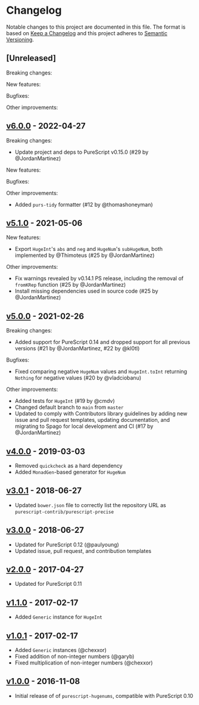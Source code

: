 # Changelog

Notable changes to this project are documented in this file. The format is based on [Keep a Changelog](https://keepachangelog.com/en/1.0.0/) and this project adheres to [Semantic Versioning](https://semver.org/spec/v2.0.0.html).

## [Unreleased]

Breaking changes:

New features:

Bugfixes:

Other improvements:

## [v6.0.0](https://github.com/purescript-contrib/purescript-precise/releases/tag/v6.0.0) - 2022-04-27

Breaking changes:
- Update project and deps to PureScript v0.15.0 (#29 by @JordanMartinez)

New features:

Bugfixes:

Other improvements:
- Added `purs-tidy` formatter (#12 by @thomashoneyman)

## [v5.1.0](https://github.com/purescript-contrib/purescript-precise/releases/tag/v5.1.0) - 2021-05-06

New features:
- Export `HugeInt`'s `abs` and `neg` and `HugeNum`'s `subHugeNum`, both implemented by @Thimoteus (#25 by @JordanMartinez)

Other improvements:
- Fix warnings revealed by v0.14.1 PS release, including the removal of `fromKRep` function (#25 by @JordanMartinez)
- Install missing dependencies used in source code (#25 by @JordanMartinez)

## [v5.0.0](https://github.com/purescript-contrib/purescript-precise/releases/tag/v5.0.0) - 2021-02-26

Breaking changes:
- Added support for PureScript 0.14 and dropped support for all previous versions (#21 by @JordanMartinez, #22 by @kl0tl)

Bugfixes:
- Fixed comparing negative `HugeNum` values and `HugeInt.toInt` returning `Nothing` for negative values (#20 by @vladciobanu)

Other improvements:
- Added tests for `HugeInt` (#19 by @cmdv)
- Changed default branch to `main` from `master`
- Updated to comply with Contributors library guidelines by adding new issue and pull request templates, updating documentation, and migrating to Spago for local development and CI (#17 by @JordanMartinez)

## [v4.0.0](https://github.com/purescript-contrib/purescript-precise/releases/tag/v4.0.0) - 2019-03-03

- Removed `quickcheck` as a hard dependency
- Added `MonadGen`-based generator for `HugeNum`

## [v3.0.1](https://github.com/purescript-contrib/purescript-precise/releases/tag/v3.0.1) - 2018-06-27

- Updated `bower.json` file to correctly list the repository URL as `purescript-contrib/purescript-precise`

## [v3.0.0](https://github.com/purescript-contrib/purescript-precise/releases/tag/v3.0.0) - 2018-06-27

- Updated for PureScript 0.12 (@paulyoung)
- Updated issue, pull request, and contribution templates

## [v2.0.0](https://github.com/purescript-contrib/purescript-precise/releases/tag/v2.0.0) - 2017-04-27

- Updated for PureScript 0.11

## [v1.1.0](https://github.com/purescript-contrib/purescript-precise/releases/tag/v1.1.0) - 2017-02-17

- Added `Generic` instance for `HugeInt`

## [v1.0.1](https://github.com/purescript-contrib/purescript-precise/releases/tag/v1.0.1) - 2017-02-17

- Added `Generic` instances (@chexxor)
- Fixed addition of non-integer numbers (@garyb)
- Fixed multiplication of non-integer numbers (@chexxor)

## [v1.0.0](https://github.com/purescript-contrib/purescript-precise/releases/tag/v1.0.0) - 2016-11-08

- Initial release of of `purescript-hugenums`, compatible with PureScript 0.10
